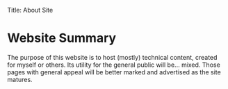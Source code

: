 Title: About Site

# Website Summary

The purpose of this website is to host (mostly) technical content, created for
myself or others. Its utility for the general public will be... mixed. Those
pages with general appeal will be better marked and advertised as the site
matures.
